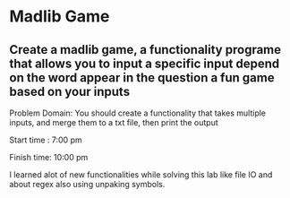 # Madlib Game

## Create a madlib game, a functionality programe that allows you to input a specific input depend on the word appear in the question a fun game based on your inputs

Problem Domain: You should create a functionality that takes multiple inputs, and merge them to a txt file, then print the output

Start time : 7:00 pm

Finish time: 10:00 pm

I learned alot of new functionalities while solving this lab like file IO and about regex also using unpaking symbols.
